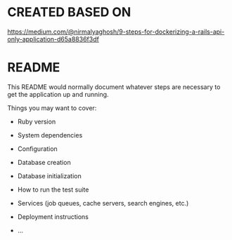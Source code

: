 # CREATED BASED ON

https://medium.com/@nirmalyaghosh/9-steps-for-dockerizing-a-rails-api-only-application-d65a8836f3df

# README

This README would normally document whatever steps are necessary to get the
application up and running.

Things you may want to cover:

- Ruby version

- System dependencies

- Configuration

- Database creation

- Database initialization

- How to run the test suite

- Services (job queues, cache servers, search engines, etc.)

- Deployment instructions

- ...
